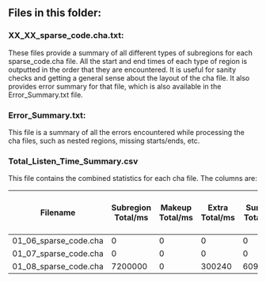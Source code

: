## Files in this folder:

### XX_XX_sparse_code.cha.txt:

These files provide a summary of all different types of subregions for each sparse_code.cha file. All the start and end times of each type of region is outputted in the order
that they are encountered. It is useful for sanity checks and getting a general sense about the layout of the cha file. It also provides error summary for that file, which is
also available in the Error_Summary.txt file.

### Error_Summary.txt:

This file is a summary of all the errors encountered while processing the cha files, such as nested regions, missing starts/ends, etc.

### Total_Listen_Time_Summary.csv

This file contains the combined statistics for each cha file. The columns are:

Filename | Subregion Total/ms | Makeup Total/ms | Extra Total/ms | Surplus Total/ms | Silence Total/ms | Skip Total/ms | Num Subregion with Annots | Num Extra Region | Num Makeup Region | Num Surplus Region | Total Listen Time/ms | Total Listen Time/hour
|---|---|---|---|---|---|---|---|---|---|---|---|---|
01_06_sparse_code.cha | 0 | 0 | 0 | 0 | 21101110 | 35811840 | 0 | 0 | 0 | 0 | 36498880 | 10.1385777778
01_07_sparse_code.cha | 0 | 0 | 0 | 0 | 22274360 | 737060 | 0 | 0 | 0 | 0 | 35325630 | 9.812675
01_08_sparse_code.cha | 7200000 | 0 | 300240 | 6092080 | 0 | 0 | 2 | 1 | 0 | 3 | 13592320 | 3.77564444444
